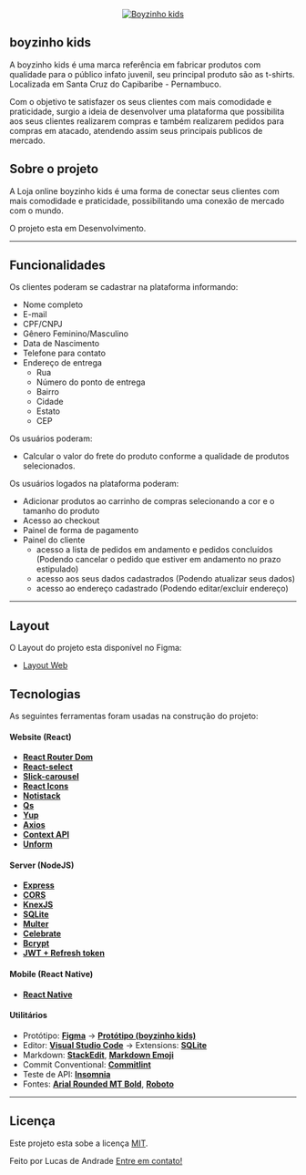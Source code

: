 <p align="center">
  <a href="">
    <img src="https://i.imgur.com/WiVCLSf.png" alt="Boyzinho kids" />
  </a>
</p>

## boyzinho kids
A boyzinho kids é uma marca referência em fabricar produtos com qualidade para o público infato juvenil, seu principal produto são as t-shirts. Localizada 
em Santa Cruz do Capibaribe - Pernambuco.

Com o objetivo te satisfazer os seus clientes com mais comodidade e praticidade, 
surgio a ideia de desenvolver uma plataforma que possibilita aos seus clientes realizarem compras e também realizarem pedidos para compras em atacado, atendendo assim seus principais 
publicos de mercado.

## Sobre o projeto

A Loja online boyzinho kids é uma forma de conectar seus clientes com mais comodidade e praticidade, possibilitando uma conexão de mercado com o mundo.

O projeto esta em Desenvolvimento.

---

## Funcionalidades

Os clientes poderam se cadastrar na plataforma informando:
- Nome completo
- E-mail
- CPF/CNPJ
- Gênero Feminino/Masculino
- Data de Nascimento
- Telefone para contato
- Endereço de entrega
  - Rua
  - Número do ponto de entrega
  - Bairro
  - Cidade
  - Estato
  - CEP
  
Os usuários poderam:
- Calcular o valor do frete do produto conforme a qualidade de produtos selecionados.

Os usuários logados na plataforma poderam:
- Adicionar produtos ao carrinho de compras selecionando a cor e o tamanho do produto
- Acesso ao checkout
- Painel de forma de pagamento
- Painel do cliente
  - acesso a lista de pedidos em andamento e pedidos concluídos (Podendo cancelar o pedido que estiver em andamento no prazo estipulado)
  - acesso aos seus dados cadastrados (Podendo atualizar seus dados)
  - acesso ao endereço cadastrado (Podendo editar/excluir endereço)

---

## Layout

O Layout do projeto esta disponível no Figma:

- [Layout Web](https://www.figma.com/file/IA4HciR6S9pmfgDjtEdus7/boyzinho-kids-Web?node-id=0%3A1)

## Tecnologias

As seguintes ferramentas foram usadas na construção do projeto:

#### **Website** (React)

-   **[React Router Dom](https://github.com/ReactTraining/react-router/tree/master/packages/react-router-dom)**
-   **[React-select](https://react-select.com/home)**
-   **[Slick-carousel](https://react-slick.neostack.com/docs/get-started/)**
-   **[React Icons](https://react-icons.github.io/react-icons/)**
-   **[Notistack](https://www.npmjs.com/package/notistack)**
-   **[Qs](https://www.npmjs.com/package/qs)**
-   **[Yup](https://github.com/jquense/yup)**
-   **[Axios](https://www.npmjs.com/package/axios)**
-   **[Context API](https://pt-br.reactjs.org/docs/context.html)**
-   **[Unform](https://unform.dev/)**

#### **Server** (NodeJS)

-   **[Express](https://expressjs.com/)**
-   **[CORS](https://expressjs.com/en/resources/middleware/cors.html)**
-   **[KnexJS](http://knexjs.org/)**
-   **[SQLite](https://github.com/mapbox/node-sqlite3)**
-   **[Multer](https://github.com/expressjs/multer)**
-   **[Celebrate](https://github.com/arb/celebrate)**
-   **[Bcrypt](https://www.npmjs.com/package/bcrypt)**
-   **[JWT + Refresh token](https://jwt.io/)**

#### **Mobile** (React Native)

-   **[React Native](https://reactnative.dev/)**

#### [](https://github.com/tgmarinho/Ecoleta#utilit%C3%A1rios)**Utilitários**

-   Protótipo:  **[Figma](https://www.figma.com/)**  →  **[Protótipo (boyzinho kids)](https://www.figma.com/file/IA4HciR6S9pmfgDjtEdus7/boyzinho-kids-Web?node-id=0%3A1)**
-   Editor:  **[Visual Studio Code](https://code.visualstudio.com/)**  → Extensions:  **[SQLite](https://marketplace.visualstudio.com/items?itemName=alexcvzz.vscode-sqlite)**
-   Markdown:  **[StackEdit](https://stackedit.io/)**,  **[Markdown Emoji](https://gist.github.com/rxaviers/7360908)**
-   Commit Conventional:  **[Commitlint](https://github.com/conventional-changelog/commitlint)**
-   Teste de API:  **[Insomnia](https://insomnia.rest/)**
-   Fontes: **[Arial Rounded MT Bold](https://docs.microsoft.com/pt-br/typography/font-list/arial-rounded-mt)**, **[Roboto](https://fonts.google.com/specimen/Roboto)**

---

## Licença
Este projeto esta sobe a licença [MIT](./LICENSE).

Feito por Lucas de Andrade [Entre em contato!](https://www.linkedin.com/in/lucas-andrade-322634a8/)
